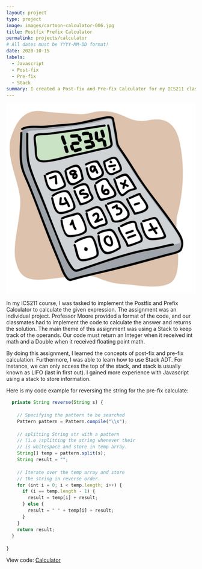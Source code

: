 ```yaml
---
layout: project
type: project
image: images/cartoon-calculator-006.jpg
title: Postfix Prefix Calculator
permalink: projects/calculator
# All dates must be YYYY-MM-DD format!
date: 2020-10-15
labels:
  - Javascript
  - Post-fix
  - Pre-fix
  - Stack
summary: I created a Post-fix and Pre-fix Calculator for my ICS211 class using Stack ADT.
---
```


<img class="ui medium right floated rounded image" src="../images/calc.jpg">

In my ICS211 course, I was tasked to implement the Postfix and Prefix Calculator to calculate the given expression. The assignment was an individual project. Professor Moore provided a format of the code, and our classmates had to implement the code to calculate the answer and returns the solution. The main theme of this assignment was using a Stack to keep track of the operands. Our code must return an Integer when it received int math and a Double when it received floating point math.



By doing this assignment, I learned the concepts of post-fix and pre-fix calculation. Furthermore, I was able to learn how to use Stack ADT. For instance, we can only access the top of the stack, and stack is usually known as LIFO (last in first out). I gained more experience with Javascript using a stack to store information.


Here is my code example for reversing the string for the pre-fix calculate:
```js
  private String reverse(String s) {

    // Specifying the pattern to be searched
    Pattern pattern = Pattern.compile("\\s");

    // splitting String str with a pattern
    // (i.e )splitting the string whenever their
    // is whitespace and store in temp array.
    String[] temp = pattern.split(s);
    String result = "";

    // Iterate over the temp array and store
    // the string in reverse order.
    for (int i = 0; i < temp.length; i++) {
      if (i == temp.length - 1) {
        result = temp[i] + result;
      } else {
        result = " " + temp[i] + result;
      }
    }
    return result;
  }

}
```

View code: <a href="https://github.com/cathy-kim95/calculator"> Calculator

